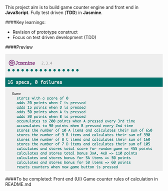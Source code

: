 This project aim is to build game counter engine and front end in **JavaScript**.
Fully test driven (**TDD**) in **Jasmine**.

####Key learnings:

- Revision of prototype construct
- Focus on test driven development (TDD)

####Preview

![flickr-search screenshot](https://github.com/maciejk77/game-counter-tdd/blob/master/img/screenshot.png?raw=true)

####To be completed:
Front end (UI)
Game counter rules of calculation in README.md